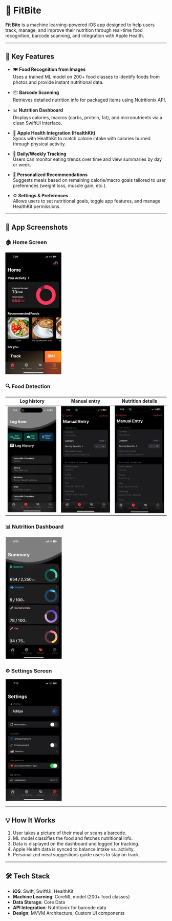 # 🥗 FitBite

**Fit Bite** is a machine learning–powered iOS app designed to help users track, manage, and improve their nutrition through real-time food recognition, barcode scanning, and integration with Apple Health.

---

## 📱 Key Features

- 🍽️ **Food Recognition from Images**  
  Uses a trained ML model on 200+ food classes to identify foods from photos and provide instant nutritional data.

- 📦 **Barcode Scanning**  
  Retrieves detailed nutrition info for packaged items using Nutritionix API.

- 📊 **Nutrition Dashboard**  
  Displays calories, macros (carbs, protein, fat), and micronutrients via a clean SwiftUI interface.

- 🔄 **Apple Health Integration (HealthKit)**  
  Syncs with HealthKit to match calorie intake with calories burned through physical activity.

- 📆 **Daily/Weekly Tracking**  
  Users can monitor eating trends over time and view summaries by day or week.

- 🎯 **Personalized Recommendations**  
  Suggests meals based on remaining calorie/macro goals tailored to user preferences (weight loss, muscle gain, etc.).

- ⚙️ **Settings & Preferences**  
  Allows users to set nutritional goals, toggle app features, and manage HealthKit permissions.

---

## 📸 App Screenshots

### 🏠 Home Screen
![Home](https://raw.githubusercontent.com/aditya110603/FitBite/main/App%20UI/Picture%202.jpg)

### 🔍 Food Detection
| Log history | Manual entry | Nutrition details |
|------------|-------------|-------------|
| ![Log history](https://raw.githubusercontent.com/aditya110603/FitBite/main/App%20UI/Picture%203.jpg) | ![Manual entry](https://raw.githubusercontent.com/aditya110603/FitBite/main/App%20UI/Picture%204.jpg) | ![Nutrition details](https://raw.githubusercontent.com/aditya110603/FitBite/main/App%20UI/Picture%204.jpg) |

### 📊 Nutrition Dashboard
![Dashboard](https://raw.githubusercontent.com/aditya110603/FitBite/main/App%20UI/Picture%206.jpg)

### ⚙️ Settings Screen
![Settings](https://raw.githubusercontent.com/aditya110603/FitBite/main/App%20UI/Picture%207.jpg)

---

## 💡 How It Works

1. User takes a picture of their meal or scans a barcode.
2. ML model classifies the food and fetches nutritional info.
3. Data is displayed on the dashboard and logged for tracking.
4. Apple Health data is synced to balance intake vs. activity.
5. Personalized meal suggestions guide users to stay on track.

---

## 🛠️ Tech Stack

- **iOS**: Swift, SwiftUI, HealthKit  
- **Machine Learning**: CoreML model (200+ food classes)  
- **Data Storage**: Core Data  
- **API Integration**: Nutritionix for barcode data  
- **Design**: MVVM Architecture, Custom UI components  

 
